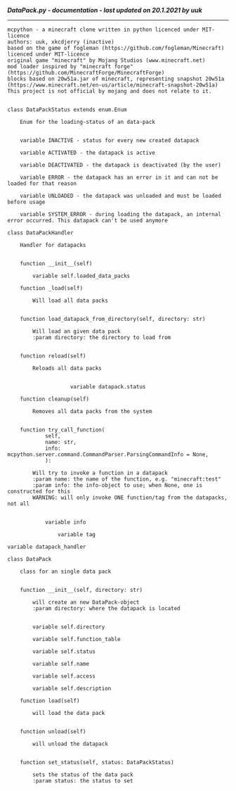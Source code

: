 ***DataPack.py - documentation - last updated on 20.1.2021 by uuk***
___

    mcpython - a minecraft clone written in python licenced under MIT-licence
    authors: uuk, xkcdjerry (inactive)
    based on the game of fogleman (https://github.com/fogleman/Minecraft) licenced under MIT-licence
    original game "minecraft" by Mojang Studios (www.minecraft.net)
    mod loader inspired by "minecraft forge" (https://github.com/MinecraftForge/MinecraftForge)
    blocks based on 20w51a.jar of minecraft, representing snapshot 20w51a
    (https://www.minecraft.net/en-us/article/minecraft-snapshot-20w51a)
    This project is not official by mojang and does not relate to it.


    class DataPackStatus extends enum.Enum
        
        Enum for the loading-status of an data-pack


        variable INACTIVE - status for every new created datapack

        variable ACTIVATED - the datapack is active

        variable DEACTIVATED - the datapack is deactivated (by the user)

        variable ERROR - the datapack has an error in it and can not be loaded for that reason

        variable UNLOADED - the datapack was unloaded and must be loaded before usage

        variable SYSTEM_ERROR - during loading the datapack, an internal error occurred. This datapack can't be used anymore

    class DataPackHandler
        
        Handler for datapacks


        function __init__(self)

            variable self.loaded_data_packs

        function _load(self)
            
            Will load all data packs


        function load_datapack_from_directory(self, directory: str)
            
            Will load an given data pack
            :param directory: the directory to load from


        function reload(self)
            
            Reloads all data packs


                        variable datapack.status

        function cleanup(self)
            
            Removes all data packs from the system


        function try_call_function(
                self,
                name: str,
                info: mcpython.server.command.CommandParser.ParsingCommandInfo = None,
                ):
            
            Will try to invoke a function in a datapack
            :param name: the name of the function, e.g. "minecraft:test"
            :param info: the info-object to use; when None, one is constructed for this
            WARNING: will only invoke ONE function/tag from the datapacks, not all


                variable info

                    variable tag

    variable datapack_handler

    class DataPack
        
        class for an single data pack


        function __init__(self, directory: str)
            
            will create an new DataPack-object
            :param directory: where the datapack is located


            variable self.directory

            variable self.function_table

            variable self.status

            variable self.name

            variable self.access

            variable self.description

        function load(self)
            
            will load the data pack


        function unload(self)
            
            will unload the datapack


        function set_status(self, status: DataPackStatus)
            
            sets the status of the data pack
            :param status: the status to set
